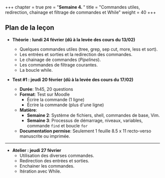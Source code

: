 +++
chapter = true
pre = "<b>Semaine 4. </b>"
title = "Commandes utiles, redirection, chainage et filtrage de commandes et While"
weight = 40
+++

## Plan de la leçon

- **Théorie : lundi 24 février (dû à la levée des cours du 13/02)**
  - Quelques commandes utiles (tree, grep, sep cut, more, less et sort).
  - Les entrées et sorties et la redirection des commandes.
  - Le chainage de commandes (*Pipelines*).
  - Les commandes de filtrage courantes.
  - La boucle while.


- **Test #1 : jeudi 20 février (dû à la levée des cours du 17/02)**
  - **Durée**: 1h45, 20 questions
  - **Format**: Test sur Moodle 
	- Écrire la commande (1 ligne)
	- Écrire la commande (plus d'une ligne)
  - **Matière**:
    - **Semaine 2**: Système de fichiers, shell, commandes de base, Vim.
    - **Semaine 3**: Processus de démarrage, niveaux, variables, commande `find` et boucle `for`
  - **Documentation permise**: Seulement 1 feuille 8.5 x 11 recto-verso manuscrite ou imprimée.


---
- **Atelier : jeudi 27 février**
  - Utilisation des diverses commandes.
  - Redirection des entrées et sorties.
  - Enchainer les commandes.
  - Itération avec While.